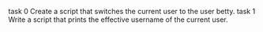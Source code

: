 task 0 Create a script that switches the current user to the user betty.
task 1 Write a script that prints the effective username of the current user.
